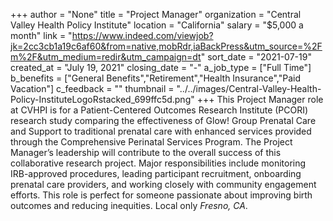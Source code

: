 +++
author = "None"
title = "Project Manager"
organization = "Central Valley Health Policy Institute"
location = "California"
salary = "$5,000 a month"
link = "https://www.indeed.com/viewjob?jk=2cc3cb1a19c6af60&from=native,mobRdr,iaBackPress&utm_source=%2Fm%2F&utm_medium=redir&utm_campaign=dt"
sort_date = "2021-07-19"
created_at = "July 19, 2021"
closing_date = "-"
a_job_type = ["Full Time"]
b_benefits = ["General Benefits","Retirement","Health Insurance","Paid Vacation"]
c_feedback = ""
thumbnail = "../../images/Central-Valley-Health-Policy-InstituteLogoRstacked_699ffc5d.png"
+++
This Project Manager role at CVHPI is for a Patient-Centered Outcomes Research Institute (PCORI) research study comparing the effectiveness of Glow! Group Prenatal Care and Support to traditional prenatal care with enhanced services provided through the Comprehensive Perinatal Services Program. The Project Manager’s leadership will contribute to the overall success of this collaborative research project. Major responsibilities include monitoring IRB-approved procedures, leading participant recruitment, onboarding prenatal care providers, and working closely with community engagement efforts. This role is perfect for someone passionate about improving birth outcomes and reducing inequities. Local only *Fresno, CA*.  